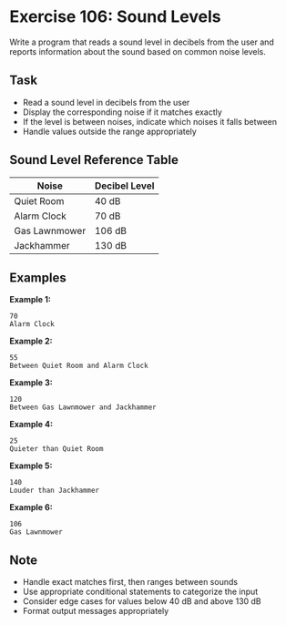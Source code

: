 # Exercise 106: Sound Levels

Write a program that reads a sound level in decibels from the user and reports information about the sound based on common noise levels.

## Task
- Read a sound level in decibels from the user
- Display the corresponding noise if it matches exactly
- If the level is between noises, indicate which noises it falls between
- Handle values outside the range appropriately

## Sound Level Reference Table
| Noise         | Decibel Level |
|---------------|---------------|
| Quiet Room    | 40 dB         |
| Alarm Clock   | 70 dB         |
| Gas Lawnmower | 106 dB        |
| Jackhammer    | 130 dB        |

## Examples
**Example 1:**
```
70
Alarm Clock
```

**Example 2:**
```
55
Between Quiet Room and Alarm Clock
```

**Example 3:**
```
120
Between Gas Lawnmower and Jackhammer
```

**Example 4:**
```
25
Quieter than Quiet Room
```

**Example 5:**
```
140
Louder than Jackhammer
```

**Example 6:**
```
106
Gas Lawnmower
```

## Note
- Handle exact matches first, then ranges between sounds
- Use appropriate conditional statements to categorize the input
- Consider edge cases for values below 40 dB and above 130 dB
- Format output messages appropriately
